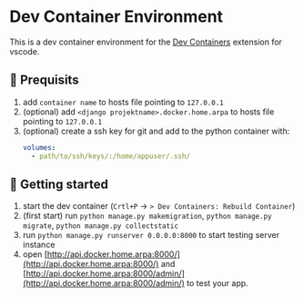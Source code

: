 # Dev Container Environment

This is a dev container environment for the [Dev Containers](https://marketplace.visualstudio.com/items?itemName=ms-vscode-remote.remote-containers) extension for vscode.

## 🧳 Prequisits

1. add `container name` to hosts file pointing to `127.0.0.1`
2. (optional) add `<django projektname>.docker.home.arpa` to hosts file pointing to `127.0.0.1`
3. (optional) create a ssh key for git and add to the python container with:
    ```yml
    volumes:
      - path/to/ssh/keys/:/home/appuser/.ssh/
    ```

## 🛫 Getting started

1. start the dev container (`Crtl+P` -> `> Dev Containers: Rebuild Container`)
2. (first start) run `python manage.py makemigration`, `python manage.py migrate`, `python manage.py collectstatic`
3. run `python manage.py runserver 0.0.0.0:8000` to start testing server instance
4. open [http://api.docker.home.arpa:8000/](http://api.docker.home.arpa:8000/) and [http://api.docker.home.arpa:8000/admin/](http://api.docker.home.arpa:8000/admin/) to test your app.